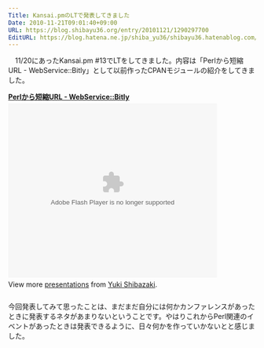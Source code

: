 ```yaml
---
Title: Kansai.pmのLTで発表してきました
Date: 2010-11-21T09:01:40+09:00
URL: https://blog.shibayu36.org/entry/20101121/1290297700
EditURL: https://blog.hatena.ne.jp/shiba_yu36/shibayu36.hatenablog.com/atom/entry/12704591929888039099
---
```


　11/20にあったKansai.pm #13でLTをしてきました。内容は「Perlから短縮URL - WebService::Bitly」として以前作ったCPANモジュールの紹介をしてきました。

<div style="width:425px" id="__ss_5847545"><strong style="display:block;margin:12px 0 4px"><a href="http://www.slideshare.net/shibayu36/kansaipm13-lt-5847545" title="Perlから短縮URL - WebService::Bitly">Perlから短縮URL - WebService::Bitly</a></strong><object id="__sse5847545" width="425" height="355"><param name="movie" value="http://static.slidesharecdn.com/swf/ssplayer2.swf?doc=kansaipm13lt-101120175331-phpapp02&stripped_title=kansaipm13-lt-5847545&userName=shibayu36" /><param name="allowFullScreen" value="true"/><param name="allowScriptAccess" value="always"/><embed name="__sse5847545" src="http://static.slidesharecdn.com/swf/ssplayer2.swf?doc=kansaipm13lt-101120175331-phpapp02&stripped_title=kansaipm13-lt-5847545&userName=shibayu36" type="application/x-shockwave-flash" allowscriptaccess="always" allowfullscreen="true" width="425" height="355"></embed></object><div style="padding:5px 0 12px">View more <a href="http://www.slideshare.net/">presentations</a> from <a href="http://www.slideshare.net/shibayu36">Yuki Shibazaki</a>.</div></div>

今回発表してみて思ったことは、まだまだ自分には何かカンファレンスがあったときに発表するネタがあまりないということです。やはりこれからPerl関連のイベントがあったときは発表できるように、日々何かを作っていかないとと感じました。
